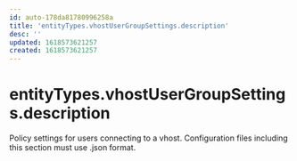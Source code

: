 ```yaml
---
id: auto-178da81780996258a
title: 'entityTypes.vhostUserGroupSettings.description'
desc: ''
updated: 1618573621257
created: 1618573621257
---
```

# entityTypes.vhostUserGroupSettings.description

Policy settings for users connecting to a vhost. Configuration files including this section must use .json format.
